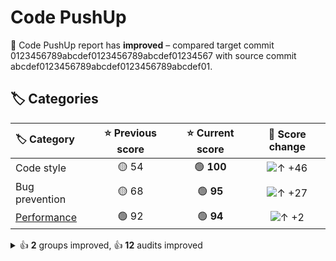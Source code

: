 # Code PushUp

🥳 Code PushUp report has **improved** – compared target commit 0123456789abcdef0123456789abcdef01234567 with source commit abcdef0123456789abcdef0123456789abcdef01.

## 🏷️ Categories

| 🏷️ Category                                                              | ⭐ Previous score | ⭐ Current score |                        🔄 Score change                         |
| :------------------------------------------------------------------------ | :--------------: | :-------------: | :------------------------------------------------------------: |
| Code style                                                                |      🟡 54       |   🟢 **100**    | ![↑ +46](https://img.shields.io/badge/%E2%86%91%20%2B46-green) |
| Bug prevention                                                            |      🟡 68       |    🟢 **95**    | ![↑ +27](https://img.shields.io/badge/%E2%86%91%20%2B27-green) |
| [Performance](https://developers.google.com/web/fundamentals/performance) |      🟢 92       |    🟢 **94**    |  ![↑ +2](https://img.shields.io/badge/%E2%86%91%20%2B2-green)  |

<details>
<summary>👍 <strong>2</strong> groups improved, 👍 <strong>12</strong> audits improved</summary>

## 🗃️ Groups

| 🔌 Plugin                                                          | 🗃️ Group                | ⭐ Previous score | ⭐ Current score |                        🔄 Score change                         |
| :----------------------------------------------------------------- | :----------------------- | :--------------: | :-------------: | :------------------------------------------------------------: |
| [ESLint](https://www.npmjs.com/package/@code-pushup/eslint-plugin) | Maximum lines limitation |      🟡 50       |   🟢 **100**    | ![↑ +50](https://img.shields.io/badge/%E2%86%91%20%2B50-green) |
| Lighthouse                                                         | Performance              |      🟢 92       |    🟢 **94**    |  ![↑ +2](https://img.shields.io/badge/%E2%86%91%20%2B2-green)  |

## 🛡️ Audits

| 🔌 Plugin                                                          | 🛡️ Audit                                                                                                                                            | 📏 Previous value | 📏 Current value |                                   🔄 Value change                                    |
| :----------------------------------------------------------------- | :--------------------------------------------------------------------------------------------------------------------------------------------------- | :---------------: | :--------------: | :----------------------------------------------------------------------------------: |
| [ESLint](https://www.npmjs.com/package/@code-pushup/eslint-plugin) | [Disallow variable declarations from shadowing variables declared in the outer scope](https://eslint.org/docs/latest/rules/no-shadow)                |   🟥 3 warnings   |  🟩 **passed**   | ![↓ −100 %](https://img.shields.io/badge/%E2%86%93%20%E2%88%92100%E2%80%89%25-green) |
| [ESLint](https://www.npmjs.com/package/@code-pushup/eslint-plugin) | [Require or disallow method and property shorthand syntax for object literals](https://eslint.org/docs/latest/rules/object-shorthand)                |   🟥 3 warnings   |  🟩 **passed**   | ![↓ −100 %](https://img.shields.io/badge/%E2%86%93%20%E2%88%92100%E2%80%89%25-green) |
| [ESLint](https://www.npmjs.com/package/@code-pushup/eslint-plugin) | [verifies the list of dependencies for Hooks like useEffect and similar](https://github.com/facebook/react/issues/14920)                             |   🟥 2 warnings   |  🟩 **passed**   | ![↓ −100 %](https://img.shields.io/badge/%E2%86%93%20%E2%88%92100%E2%80%89%25-green) |
| [ESLint](https://www.npmjs.com/package/@code-pushup/eslint-plugin) | [Disallow unused variables](https://eslint.org/docs/latest/rules/no-unused-vars)                                                                     |   🟥 1 warning    |  🟩 **passed**   | ![↓ −100 %](https://img.shields.io/badge/%E2%86%93%20%E2%88%92100%E2%80%89%25-green) |
| [ESLint](https://www.npmjs.com/package/@code-pushup/eslint-plugin) | [Require braces around arrow function bodies](https://eslint.org/docs/latest/rules/arrow-body-style)                                                 |   🟥 1 warning    |  🟩 **passed**   | ![↓ −100 %](https://img.shields.io/badge/%E2%86%93%20%E2%88%92100%E2%80%89%25-green) |
| [ESLint](https://www.npmjs.com/package/@code-pushup/eslint-plugin) | [Require the use of `===` and `!==`](https://eslint.org/docs/latest/rules/eqeqeq)                                                                    |   🟥 1 warning    |  🟩 **passed**   | ![↓ −100 %](https://img.shields.io/badge/%E2%86%93%20%E2%88%92100%E2%80%89%25-green) |
| [ESLint](https://www.npmjs.com/package/@code-pushup/eslint-plugin) | [Enforce a maximum number of lines of code in a function](https://eslint.org/docs/latest/rules/max-lines-per-function)                               |   🟥 1 warning    |  🟩 **passed**   | ![↓ −100 %](https://img.shields.io/badge/%E2%86%93%20%E2%88%92100%E2%80%89%25-green) |
| [ESLint](https://www.npmjs.com/package/@code-pushup/eslint-plugin) | [Require `const` declarations for variables that are never reassigned after declared](https://eslint.org/docs/latest/rules/prefer-const)             |   🟥 1 warning    |  🟩 **passed**   | ![↓ −100 %](https://img.shields.io/badge/%E2%86%93%20%E2%88%92100%E2%80%89%25-green) |
| [ESLint](https://www.npmjs.com/package/@code-pushup/eslint-plugin) | [Disallow missing `key` props in iterators/collection literals](https://github.com/jsx-eslint/eslint-plugin-react/tree/master/docs/rules/jsx-key.md) |   🟥 1 warning    |  🟩 **passed**   | ![↓ −100 %](https://img.shields.io/badge/%E2%86%93%20%E2%88%92100%E2%80%89%25-green) |
| Lighthouse                                                         | [Largest Contentful Paint](https://developer.chrome.com/docs/lighthouse/performance/largest-contentful-paint/)                                       |     🟨 1.5 s      |   🟨 **1.4 s**   |   ![↓ −8 %](https://img.shields.io/badge/%E2%86%93%20%E2%88%928%E2%80%89%25-green)   |
| Lighthouse                                                         | [First Contentful Paint](https://developer.chrome.com/docs/lighthouse/performance/first-contentful-paint/)                                           |     🟨 1.2 s      |   🟨 **1.1 s**   |   ![↓ −4 %](https://img.shields.io/badge/%E2%86%93%20%E2%88%924%E2%80%89%25-green)   |
| Lighthouse                                                         | [Speed Index](https://developer.chrome.com/docs/lighthouse/performance/speed-index/)                                                                 |     🟩 1.2 s      |   🟩 **1.1 s**   |   ![↓ −4 %](https://img.shields.io/badge/%E2%86%93%20%E2%88%924%E2%80%89%25-green)   |

41 other audits are unchanged.

</details>
